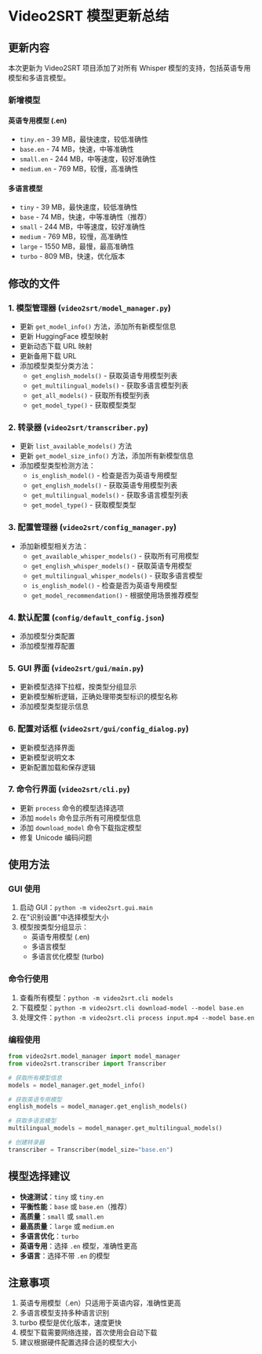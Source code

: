 # Video2SRT 模型更新总结

## 更新内容

本次更新为 Video2SRT 项目添加了对所有 Whisper 模型的支持，包括英语专用模型和多语言模型。

### 新增模型

#### 英语专用模型 (.en)
- `tiny.en` - 39 MB，最快速度，较低准确性
- `base.en` - 74 MB，快速，中等准确性  
- `small.en` - 244 MB，中等速度，较好准确性
- `medium.en` - 769 MB，较慢，高准确性

#### 多语言模型
- `tiny` - 39 MB，最快速度，较低准确性
- `base` - 74 MB，快速，中等准确性（推荐）
- `small` - 244 MB，中等速度，较好准确性
- `medium` - 769 MB，较慢，高准确性
- `large` - 1550 MB，最慢，最高准确性
- `turbo` - 809 MB，快速，优化版本

## 修改的文件

### 1. 模型管理器 (`video2srt/model_manager.py`)
- 更新 `get_model_info()` 方法，添加所有新模型信息
- 更新 HuggingFace 模型映射
- 更新动态下载 URL 映射
- 更新备用下载 URL
- 添加模型类型分类方法：
  - `get_english_models()` - 获取英语专用模型列表
  - `get_multilingual_models()` - 获取多语言模型列表
  - `get_all_models()` - 获取所有模型列表
  - `get_model_type()` - 获取模型类型

### 2. 转录器 (`video2srt/transcriber.py`)
- 更新 `list_available_models()` 方法
- 更新 `get_model_size_info()` 方法，添加所有新模型信息
- 添加模型类型检测方法：
  - `is_english_model()` - 检查是否为英语专用模型
  - `get_english_models()` - 获取英语专用模型列表
  - `get_multilingual_models()` - 获取多语言模型列表
  - `get_model_type()` - 获取模型类型

### 3. 配置管理器 (`video2srt/config_manager.py`)
- 添加新模型相关方法：
  - `get_available_whisper_models()` - 获取所有可用模型
  - `get_english_whisper_models()` - 获取英语专用模型
  - `get_multilingual_whisper_models()` - 获取多语言模型
  - `is_english_model()` - 检查是否为英语专用模型
  - `get_model_recommendation()` - 根据使用场景推荐模型

### 4. 默认配置 (`config/default_config.json`)
- 添加模型分类配置
- 添加模型推荐配置

### 5. GUI 界面 (`video2srt/gui/main.py`)
- 更新模型选择下拉框，按类型分组显示
- 更新模型解析逻辑，正确处理带类型标识的模型名称
- 添加模型类型提示信息

### 6. 配置对话框 (`video2srt/gui/config_dialog.py`)
- 更新模型选择界面
- 更新模型说明文本
- 更新配置加载和保存逻辑

### 7. 命令行界面 (`video2srt/cli.py`)
- 更新 `process` 命令的模型选择选项
- 添加 `models` 命令显示所有可用模型信息
- 添加 `download_model` 命令下载指定模型
- 修复 Unicode 编码问题

## 使用方法

### GUI 使用
1. 启动 GUI：`python -m video2srt.gui.main`
2. 在"识别设置"中选择模型大小
3. 模型按类型分组显示：
   - 英语专用模型 (.en)
   - 多语言模型
   - 多语言优化模型 (turbo)

### 命令行使用
1. 查看所有模型：`python -m video2srt.cli models`
2. 下载模型：`python -m video2srt.cli download-model --model base.en`
3. 处理文件：`python -m video2srt.cli process input.mp4 --model base.en`

### 编程使用
```python
from video2srt.model_manager import model_manager
from video2srt.transcriber import Transcriber

# 获取所有模型信息
models = model_manager.get_model_info()

# 获取英语专用模型
english_models = model_manager.get_english_models()

# 获取多语言模型
multilingual_models = model_manager.get_multilingual_models()

# 创建转录器
transcriber = Transcriber(model_size="base.en")
```

## 模型选择建议

- **快速测试**：`tiny` 或 `tiny.en`
- **平衡性能**：`base` 或 `base.en`（推荐）
- **高质量**：`small` 或 `small.en`
- **最高质量**：`large` 或 `medium.en`
- **多语言优化**：`turbo`
- **英语专用**：选择 `.en` 模型，准确性更高
- **多语言**：选择不带 `.en` 的模型

## 注意事项

1. 英语专用模型（.en）只适用于英语内容，准确性更高
2. 多语言模型支持多种语言识别
3. turbo 模型是优化版本，速度更快
4. 模型下载需要网络连接，首次使用会自动下载
5. 建议根据硬件配置选择合适的模型大小
